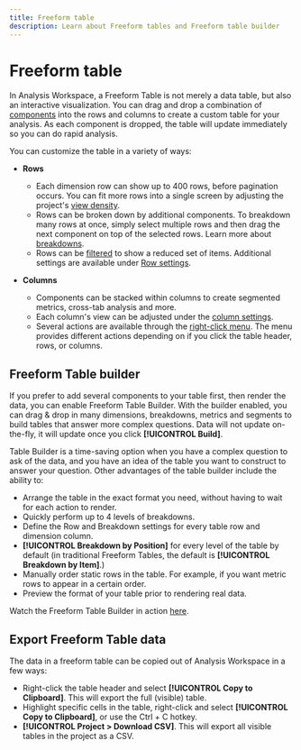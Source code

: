 ```yaml
---
title: Freeform table
description: Learn about Freeform tables and Freeform table builder
---
```


# Freeform table

In Analysis Workspace, a Freeform Table is not merely a data table, but also an interactive visualization. You can drag and drop a combination of [components](https://docs.adobe.com/content/help/en/analytics/analyze/analysis-workspace/components/analysis-workspace-components.html) into the rows and columns to create a custom table for your analysis. As each component is dropped, the table will update immediately so you can do rapid analysis.

You can customize the table in a variety of ways:

* **Rows**
  * Each dimension row can show up to 400 rows, before pagination occurs. You can fit more rows into a single screen by adjusting the project's [view density](https://docs.adobe.com/content/help/en/analytics/analyze/analysis-workspace/build-workspace-project/view-density.html).
  * Rows can be broken down by additional components. To breakdown many rows at once, simply select multiple rows and then drag the next component on top of the selected rows. Learn more about [breakdowns](https://docs.adobe.com/content/help/en/analytics/analyze/analysis-workspace/components/dimensions/t-breakdown-fa.html).
  * Rows can be [filtered](https://docs.adobe.com/content/help/en/analytics/analyze/analysis-workspace/build-workspace-project/pagination-filtering-sorting.html) to show a reduced set of items. Additional settings are available under [Row settings](https://docs.adobe.com/content/help/en/analytics/analyze/analysis-workspace/build-workspace-project/column-row-settings/table-settings.html).

* **Columns**
  * Components can be stacked within columns to create segmented metrics, cross-tab analysis and more.
  * Each column's view can be adjusted under the [column settings](https://docs.adobe.com/content/help/en/analytics/analyze/analysis-workspace/build-workspace-project/column-row-settings/column-settings.html).
  * Several actions are available through the [right-click menu](https://docs.adobe.com/content/help/en/analytics-learn/tutorials/analysis-workspace/building-freeform-tables/using-the-right-click-menu.html). The menu provides different actions depending on if you click the table header, rows, or columns.

## Freeform Table builder

If you prefer to add several components to your table first, then render the data, you can enable Freeform Table Builder. With the builder enabled, you can drag & drop in many dimensions, breakdowns, metrics and segments to build tables that answer more complex questions. Data will not update on-the-fly, it will update once you click **[!UICONTROL Build]**.

Table Builder is a time-saving option when you have a complex question to ask of the data, and you have an idea of the table you want to construct to answer your question. Other advantages of the table builder include the ability to:

* Arrange the table in the exact format you need, without having to wait for each action to render.
* Quickly perform up to 4 levels of breakdowns.
* Define the Row and Breakdown settings for every table row and dimension column.
* **[!UICONTROL Breakdown by Position]** for every level of the table by default (in traditional Freeform Tables, the default is **[!UICONTROL Breakdown by Item]**.)
* Manually order static rows in the table. For example, if you want metric rows to appear in a certain order.
* Preview the format of your table prior to rendering real data.

Watch the Freeform Table Builder in action [here](https://youtu.be/GUMWiJAmMGI).

## Export Freeform Table data

The data in a freeform table can be copied out of Analysis Workspace in a few ways:

* Right-click the table header and select **[!UICONTROL Copy to Clipboard]**. This will export the full (visible) table.
* Highlight specific cells in the table, right-click and select **[!UICONTROL Copy to Clipboard]**, or use the Ctrl + C hotkey.
* **[!UICONTROL Project > Download CSV]**. This will export all visible tables in the project as a CSV.
